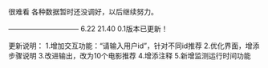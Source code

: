 很难看
各种数据暂时还没调好，以后继续努力。

——————————
6.22 21.40
0.1版本已更新！

更新说明：
1.增加交互功能：“请输入用户id”，针对不同id推荐
2.优化界面，增添步骤说明
3.改进输出，改为10个电影推荐
4.增添注释
5.新增监测运行时间功能
